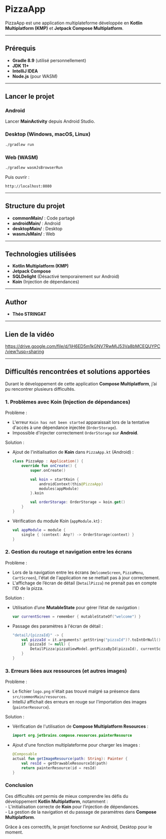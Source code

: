 # PizzaApp

PizzaApp est une application multiplateforme développée en **Kotlin Multiplatform (KMP)** et **Jetpack Compose Multiplatform**.

---

## Prérequis

- **Gradle 8.9** (utilisé personnellement)
- **JDK 11+**
- **IntelliJ IDEA**
- **Node.js** (pour WASM)

---

## Lancer le projet

### Android

Lancer **MainActivity** depuis Android Studio.

### Desktop (Windows, macOS, Linux)

```sh
./gradlew run
```

### Web (WASM)

```sh
./gradlew wasmJsBrowserRun
```

Puis ouvrir :

```
http://localhost:8080
```

---

## Structure du projet

- **commonMain/** : Code partagé
- **androidMain/** : Android
- **desktopMain/** : Desktop
- **wasmJsMain/** : Web

---

## Technologies utilisées

- **Kotlin Multiplatform (KMP)**
- **Jetpack Compose**
- **SQLDelight** (Désactivé temporairement sur Android)
- **Koin** (Injection de dépendances)


---

## Author

- **Théo STRINGAT**

---

## Lien de la vidéo

https://drive.google.com/file/d/1jH6ED5m1kGNV7RwMjJ53Va8bMCEQUYPC/view?usp=sharing


---

## Difficultés rencontrées et solutions apportées

Durant le développement de cette application **Compose Multiplatform**, j’ai pu rencontrer plusieurs difficultés.



### 1. Problèmes avec Koin (Injection de dépendances)

Problème :

- L'erreur `Koin has not been started` apparaissait lors de la tentative d'accès à une dépendance injectée (`OrderStorage`).
- Impossible d'injecter correctement `OrderStorage` sur **Android**.

Solution :

- Ajout de l'initialisation de **Koin** dans `PizzaApp.kt` (Android) :
  ```kotlin
  class PizzaApp : Application() {
      override fun onCreate() {
          super.onCreate()

          val koin = startKoin {
              androidContext(this@PizzaApp)
              modules(appModule)
          }.koin

          val orderStorage: OrderStorage = koin.get()
      }
  }
  ```
- Vérification du module Koin (`appModule.kt`) :
  ```kotlin
  val appModule = module {
      single { (context: Any?) -> OrderStorage(context) }
  }
  ```



### 2. Gestion du routage et navigation entre les écrans

Problème :

- Lors de la navigation entre les écrans (`WelcomeScreen`, `PizzaMenu`, `CartScreen`), l'état de l'application ne se mettait pas à jour correctement.
- L'affichage de l’écran de détail (`DetailPizza`) ne prenait pas en compte l’ID de la pizza.

Solution :

- Utilisation d’une **MutableState** pour gérer l’état de navigation :
  ```kotlin
  var currentScreen = remember { mutableStateOf("welcome") }
  ```
- Passage des paramètres à l'écran de détail :
  ```kotlin
  "detail/{pizzaId}" -> {
      val pizzaId = it.arguments?.getString("pizzaId")?.toIntOrNull()
      if (pizzaId != null) {
          DetailPizza(pizzaViewModel.getPizzaById(pizzaId), currentScreen, cartViewModel)
      }
  }
  ```



### 3. Erreurs liées aux ressources (et autres images)

Problème :

- Le fichier `logo.png` n'était pas trouvé malgré sa présence dans `src/commonMain/resources`.
- IntelliJ affichait des erreurs en rouge sur l'importation des images (`painterResource`).

Solution :

- Vérification de l'utilisation de **Compose Multiplatform Resources** :
  ```kotlin
  import org.jetbrains.compose.resources.painterResource
  ```
- Ajout d'une fonction multiplateforme pour charger les images :
  ```kotlin
  @Composable
  actual fun getImageResource(path: String): Painter {
      val resId = getDrawableResourceId(path)
      return painterResource(id = resId)
  }
  ```



### **Conclusion**

Ces difficultés ont permis de mieux comprendre les défis du développement **Kotlin Multiplatform**, notamment :\
\- L'initialisation correcte de **Koin** pour l’injection de dépendances.\
\- La gestion de la navigation et du passage de paramètres dans **Compose Multiplatform**.

Grâce à ces correctifs, le projet fonctionne sur Android, Desktop pour le moment.

